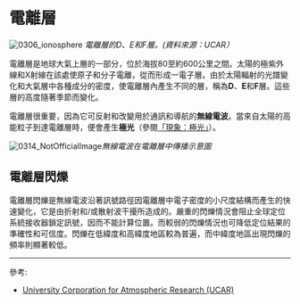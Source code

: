# 電離層

![0306_ionosphere](./static/0306_ionosphere.jpg)
*電離層的D、E和F層。(資料來源：UCAR）*

電離層是地球大氣上層的一部分，位於海拔80至約600公里之間。太陽的極紫外線和X射線在該處使原子和分子電離，從而形成一電子層。由於太陽輻射的光譜變化和大氣層中各種成分的密度，使電離層內產生不同的層，稱為**D**、**E**和**F**層。這些層的高度隨著季節而變化。

電離層很重要，因為它可反射和改變用於通訊和導航的**無線電波**。當來自太陽的高能粒子到達電離層時，便會產生**極光**（參閱<a href="#/zh_cn/section/phenomena/aurora">「現象：極光」</a>）。

![0314_NotOfficialImage](./static/ionosphere_drawing.png)*無線電波在電離層中傳播示意圖*

## 電離層閃爍

電離層閃爍是無線電波沿著訊號路徑因電離層中電子密度的小尺度結構而產生的快速變化，它是由折射和/或散射波干擾所造成的。嚴重的閃爍情況會阻止全球定位系統接收器鎖定訊號，因而不能計算位置。而較弱的閃爍情況也可降低定位結果的準確性和可信度。閃爍在低緯度和高緯度地區較為普遍，而中緯度地區出現閃爍的頻率則顯著較低。

---

參考:

- [University Corporation for Atmospheric Research (UCAR)](https://scied.ucar.edu/ionosphere)
